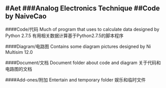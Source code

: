 #Aet
###Analog Electronics Technique
##Code by NaiveCao
---
####Code/代码
	Much of program that uses to calculate data designed by Python 2.7.5
	有用相关数据计算基于Python2.7.5的脚本程序

####Diagram/电路图
	Contains some diagram pictures designed by Ni Multisim 12.0

####Document/文档
	Document folder about code and diagram
	关于代码和电路图的文档

####Add-ones/附加
	Entertain and temporary folder
	娱乐和临时文件